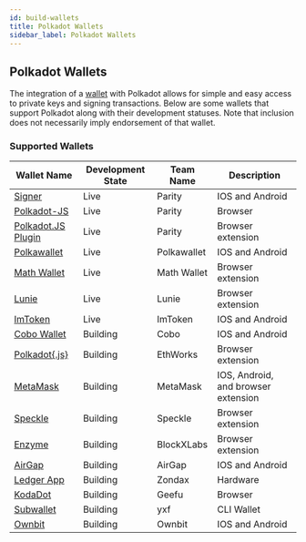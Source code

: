 ```yaml
---
id: build-wallets
title: Polkadot Wallets
sidebar_label: Polkadot Wallets
---
```


## Polkadot Wallets

The integration of a [wallet](https://wiki.polkadot.network/docs/en/glossary#wallet) with Polkadot
allows for simple and easy access to private keys and signing transactions. Below are some wallets
that support Polkadot along with their development statuses. Note that inclusion does not
necessarily imply endorsement of that wallet.

### Supported Wallets

| Wallet Name                                                        | Development State | Team Name   | Description                         |
| ------------------------------------------------------------------ | ----------------- | ----------- | ----------------------------------- |
| [Signer](https://www.parity.io/signer/)                            | Live              | Parity      | IOS and Android                     |
| [Polkadot-JS](https://polkadot.js.org/apps/#/accounts)             | Live              | Parity      | Browser                             |
| [Polkadot.JS Plugin](https://github.com/polkadot-js/extension)     | Live              | Parity      | Browser extension                   |
| [Polkawallet](https://polkawallet.io/)                             | Live              | Polkawallet | IOS and Android                     |
| [Math Wallet](https://www.mathwallet.org/kusama-wallet/en/)        | Live              | Math Wallet | Browser extension                   |
| [Lunie](https://lunie.io/)                                         | Live              | Lunie       | Browser extension                   |
| [ImToken](https://token.im/)                                       | Live              | ImToken     | IOS and Android                     |
| [Cobo Wallet](https://cobo.com/)                                   | Building          | Cobo        | IOS and Android                     |
| [Polkadot{.js}](https://github.com/EthWorks/extension)             | Building          | EthWorks    | Browser extension                   |
| [MetaMask](https://metamask.io/index.html)                         | Building          | MetaMask    | IOS, Android, and browser extension |
| [Speckle](https://github.com/GetSpeckle/speckle-browser-extension) | Building          | Speckle     | Browser extension                   |
| [Enzyme](https://getenzyme.dev/)                                   | Building          | BlockXLabs  | Browser extension                   |
| [AirGap](https://airgap.it/)                                       | Building          | AirGap      | IOS and Android                     |
| [Ledger App](https://zondax.ch/kusama.html#overview)               | Building          | Zondax      | Hardware                            |
| [KodaDot](https://kodadot.netlify.app/#/accounts)                  | Building          | Geefu       | Browser                             |
| [Subwallet](https://github.com/yxf/subwallet)                      | Building          | yxf         | CLI Wallet                          |
| [Ownbit](https://ownbit.io/)                                       | Building          | Ownbit      | IOS and Android                     |
